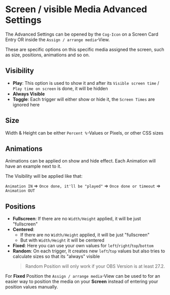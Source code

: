 # Screen / visible Media Advanced Settings

The Advanced Settings can be opened by the `Cog-Icon` on a Screen Card Entry OR inside the `Assign / arrange media`-View.

These are specific options on this specific media assigned the screen, such as size, positions, animations and so on.

## Visibility

- **Play**: This option is used to show it and after its `Visible screen time` / `Play time on screen` is done, it will be hidden
- **Always Visible**
- **Toggle**: Each trigger will either show or hide it, the `Screen Times` are ignored here

## Size

Width & Height can be either `Percent %`-Values or Pixels, or other CSS sizes

## Animations

Animations can be applied on show and hide effect. Each Animation will have an example next to it.

The Visibility will be applied like that:

`Animation IN` => `Once done, it'll be "played"` => `Once done or timeout` => `Animation OUT`

## Positions

- **Fullscreen**: If there are no `Width/Height` applied, it will be just "fullscreen"
- **Centered**: 
  - If there are no `Width/Height` applied, it will be just "fullscreen"
  - But with `Width/Height` it will be centered
- **Fixed**: Here you can use your own values for `left`/`right`/`top`/`bottom`
- **Random**: On each trigger, It creates new `left`/`top` values but also tries to calculate sizes so that its "always" visible
  >  Random Position will only work if your OBS Version is at least 27.2.
  
For **Fixed** Position the `Assign / arrange media`-View can be used to for an easier way to position 
the media on your **Screen** instead of entering your position values manually.
